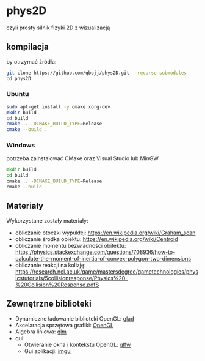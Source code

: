 # phys2D

czyli prosty silnik fizyki 2D z wizualizacją

## kompilacja

by otrzymać źródła:

```sh
git clone https://github.com/qbojj/phys2D.git --recurse-submodules
cd phys2D
```

### Ubuntu

```sh
sudo apt-get install -y cmake xorg-dev
mkdir build
cd build
cmake .. -DCMAKE_BUILD_TYPE=Release
cmake --build .
```

### Windows

potrzeba zainstalować CMake oraz Visual Studio lub MinGW

```bat
mkdir build
cd build
cmake .. -DCMAKE_BUILD_TYPE=Release
cmake --build .
```

## Materiały

Wykorzystane zostały materiały:
- obliczanie otoczki wypukłej: https://en.wikipedia.org/wiki/Graham_scan
- obliczanie środka obiektu: https://en.wikipedia.org/wiki/Centroid
- obliczanie momentu bezwładności obitektu: https://physics.stackexchange.com/questions/708936/how-to-calculate-the-moment-of-inertia-of-convex-polygon-two-dimensions
- obliczanie reakcji na kolizję: https://research.ncl.ac.uk/game/mastersdegree/gametechnologies/physicstutorials/5collisionresponse/Physics%20-%20Collision%20Response.pdfS

## Zewnętrzne biblioteki

- Dynamiczne ładowanie biblioteki OpenGL: [glad](https://github.com/Dav1dde/glad)
- Akcelaracja sprzętowa grafiki: [OpenGL](https://www.opengl.org/)
- Algebra liniowa: [glm](https://github.com/g-truc/glm)
- gui: 
  - Otwieranie okna i kontekstu OpenGL: [glfw](https://github.com/glfw/glfw)
  - Gui aplikacji: [imgui](https://github.com/ocornut/imgui)
